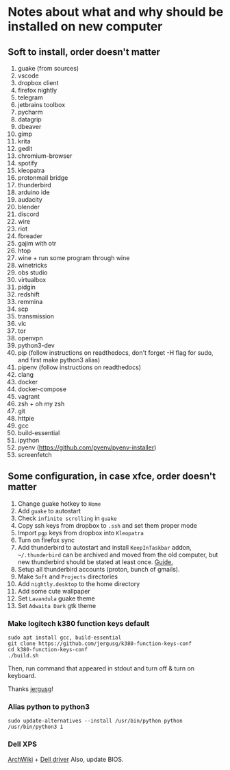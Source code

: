 # Notes about what and why should be installed on new computer

## Soft to install, order doesn't matter

1) guake (from sources)
2) vscode
3) dropbox client
4) firefox nightly
5) telegram
6) jetbrains toolbox
7) pycharm
8) datagrip
9) dbeaver
10) gimp
11) krita
12) gedit
13) chromium-browser
14) spotify
15) kleopatra
16) protonmail bridge
17) thunderbird
18) arduino ide
19) audacity
20) blender
21) discord
22) wire
23) riot
24) fbreader
25) gajim with otr
26) htop
27) wine + run some program through wine
28) winetricks
29) obs studio
30) virtualbox
31) pidgin
32) redshift
33) remmina
34) scp
35) transmission
36) vlc
37) tor
38) openvpn
39) python3-dev
40) pip (follow instructions on readthedocs, don't forget -H flag for sudo, and first make python3 alias)
41) pipenv (follow instructions on readthedocs)
42) clang
43) docker
44) docker-compose
45) vagrant
46) zsh + oh my zsh
47) git
48) httpie
49) gcc
50) build-essential
51) ipython
52) pyenv (https://github.com/pyenv/pyenv-installer)
53) screenfetch

## Some configuration, in case xfce, order doesn't matter

1) Change guake hotkey to `Home`
2) Add `guake` to autostart
3) Check `infinite scrolling` in `guake`
4) Copy ssh keys from dropbox to `.ssh` and set them proper mode
5) Import `pgp` keys from dropbox into `Kleopatra`
6) Turn on firefox sync
7) Add thunderbird to autostart and install `KeepInTaskbar` addon, `~/.thunderbird` can be archived and moved from the old computer, but new thunderbird should be stated at least once. [Guide.](https://support.mozilla.org/en-US/kb/moving-thunderbird-data-to-a-new-computer)
8) Setup all thunderbird accounts (proton, bunch of gmails).
9) Make `Soft` and `Projects` directories
10) Add `nightly.desktop` to the home directory
11) Add some cute wallpaper
12) Set `Lavandula` guake theme
13) Set `Adwaita Dark` gtk theme

### Make logitech k380 function keys default

```shell script
sudo apt install gcc, build-essential
git clone https://github.com/jergusg/k380-function-keys-conf
cd k380-function-keys-conf
./build.sh
```

Then, run command that appeared in stdout and turn off & turn on keyboard.

Thanks [jergusg](https://github.com/jergusg)!

### Alias python to python3

```shell script
sudo update-alternatives --install /usr/bin/python python /usr/bin/python3 1
```

### Dell XPS

[ArchWiki](https://wiki.archlinux.org/index.php/Dell_XPS_13_(9360)#Wireless) + [Dell driver](https://github.com/kvalo/ath10k-firmware)
Also, update BIOS.
